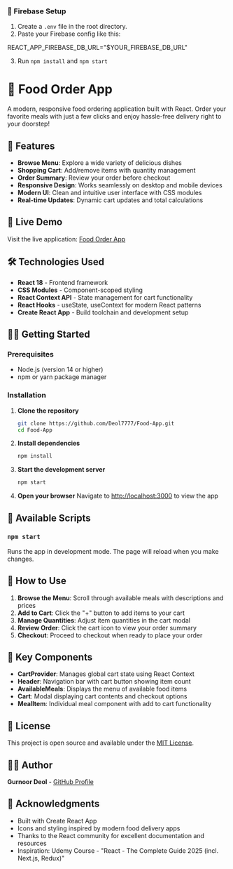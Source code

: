 ### 🔧 Firebase Setup

1. Create a `.env` file in the root directory.
2. Paste your Firebase config like this:

REACT_APP_FIREBASE_DB_URL="$YOUR_FIREBASE_DB_URL"

3. Run `npm install` and `npm start`

# 🍔 Food Order App

A modern, responsive food ordering application built with React. Order your favorite meals with just a few clicks and enjoy hassle-free delivery right to your doorstep!

## 🌟 Features

- **Browse Menu**: Explore a wide variety of delicious dishes
- **Shopping Cart**: Add/remove items with quantity management
- **Order Summary**: Review your order before checkout
- **Responsive Design**: Works seamlessly on desktop and mobile devices
- **Modern UI**: Clean and intuitive user interface with CSS modules
- **Real-time Updates**: Dynamic cart updates and total calculations

## 🚀 Live Demo

Visit the live application: [Food Order App](https://Deol7777.github.io/Food-App)

## 🛠️ Technologies Used

- **React 18** - Frontend framework
- **CSS Modules** - Component-scoped styling
- **React Context API** - State management for cart functionality
- **React Hooks** - useState, useContext for modern React patterns
- **Create React App** - Build toolchain and development setup

## 🏃‍♂️ Getting Started

### Prerequisites

- Node.js (version 14 or higher)
- npm or yarn package manager

### Installation

1. **Clone the repository**
   ```bash
   git clone https://github.com/Deol7777/Food-App.git
   cd Food-App
   ```

2. **Install dependencies**
   ```bash
   npm install
   ```

3. **Start the development server**
   ```bash
   npm start
   ```

4. **Open your browser**
   Navigate to [http://localhost:3000](http://localhost:3000) to view the app

## 📝 Available Scripts

### `npm start`
Runs the app in development mode. The page will reload when you make changes.

## 🎯 How to Use

1. **Browse the Menu**: Scroll through available meals with descriptions and prices
2. **Add to Cart**: Click the "+" button to add items to your cart
3. **Manage Quantities**: Adjust item quantities in the cart modal
4. **Review Order**: Click the cart icon to view your order summary
5. **Checkout**: Proceed to checkout when ready to place your order

## 🔧 Key Components

- **CartProvider**: Manages global cart state using React Context
- **Header**: Navigation bar with cart button showing item count
- **AvailableMeals**: Displays the menu of available food items
- **Cart**: Modal displaying cart contents and checkout options
- **MealItem**: Individual meal component with add to cart functionality


## 📄 License

This project is open source and available under the [MIT License](LICENSE).

## 👨‍💻 Author

**Gurnoor Deol** - [GitHub Profile](https://github.com/Deol7777)

## 🙏 Acknowledgments

- Built with Create React App
- Icons and styling inspired by modern food delivery apps
- Thanks to the React community for excellent documentation and resources
- Inspiration: Udemy Course - "React - The Complete Guide 2025 (incl. Next.js, Redux)"